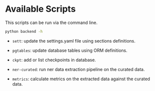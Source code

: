 # Available Scripts
This scripts can be run via the command line.
```sh
python backend -h
```

- `sett`: update the settings.yaml file using sections definitions.

- `pgtables`: update database tables using ORM definitions.

- `ckpt`: add or list checkpoints in database.

- `ner-curated`: run ner data extraction pipeline on the curated data.

- `metrics`: calculate metrics on the extracted data against the curated data.

